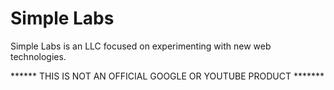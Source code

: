 Simple Labs
==================

Simple Labs is an LLC focused on experimenting with new web technologies.

******   THIS IS NOT AN OFFICIAL GOOGLE OR YOUTUBE PRODUCT  *******

